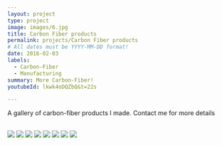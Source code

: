 ```yaml
---
layout: project
type: project
image: images/6.jpg
title: Carbon Fiber products
permalink: projects/Carbon Fiber products
# All dates must be YYYY-MM-DD format!
date: 2016-02-03
labels:
  - Carbon-Fiber
  - Manufacturing
summary: More Carbon-Fiber! 
youtubeId: lkwk4oDQZbQ&t=22s

---
```

A gallery of carbon-fiber products I made. Contact me for more details
<br>
<br>

<div>
<img class="ui medium right floated rounded image" src="../images/1.jpg">
<img class="ui medium right floated rounded image" src="../images/2.jpg">
<img class="ui medium right floated rounded image" src="../images/3.jpg">
<img class="ui medium right floated rounded image" src="../images/6.jpg">
<img class="ui medium right floated rounded image" src="../images/7.jpg">
<img class="ui medium right floated rounded image" src="../images/9.jpg">
<img class="ui medium right floated rounded image" src="../images/14.jpg">
<img class="ui medium right floated rounded image" src="../images/IMG_20160810_203749.jpg">

</div>




